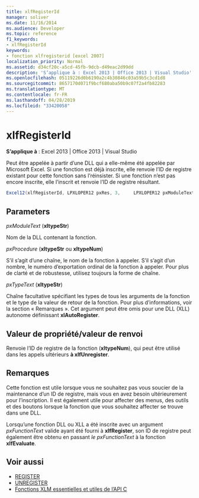 ```yaml
---
title: xlfRegisterId
manager: soliver
ms.date: 11/16/2014
ms.audience: Developer
ms.topic: reference
f1_keywords:
- xlfRegisterId
keywords:
- fonction xlfregisterid [excel 2007]
localization_priority: Normal
ms.assetid: d34cf20c-a5cd-45fb-9dcb-d49eac2d99dd
description: 'S’applique à : Excel 2013 | Office 2013 | Visual Studio'
ms.openlocfilehash: 05119226d0b6190a2c4b30846c03a59b5c3cd1d8
ms.sourcegitcommit: 8657170d071f9bcf680aba50b9c07f2a4fb82283
ms.translationtype: MT
ms.contentlocale: fr-FR
ms.lasthandoff: 04/28/2019
ms.locfileid: "33420058"
---
```

# <a name="xlfregisterid"></a>xlfRegisterId

**S’applique à** : Excel 2013 | Office 2013 | Visual Studio 
  
Peut être appelée à partir d’une DLL qui a elle-même été appelée par Microsoft Excel. Si une fonction est déjà inscrite, elle renvoie l’ID de registre existant pour cette fonction sans l’réinsister. Si une fonction n’est pas encore inscrite, elle l’inscrit et renvoie l’ID de registre résultant.
  
```cs
Excel12(xlfRegisterId, LPXLOPER12 pxRes, 3,     LPXLOPER12 pxModuleText, LPXLOPER12 pxProcedure, LPXLOPER12 pxTypeText);
```

## <a name="parameters"></a>Parameters

_pxModuleText_ (**xltypeStr**)
  
Nom de la DLL contenant la fonction.
  
_pxProcedure_ (**xltypeStr** ou **xltypeNum**)
  
S’il s’agit d’une chaîne, le nom de la fonction à appeler. S’il s’agit d’un nombre, le numéro d’exportation ordinal de la fonction à appeler. Pour plus de clarté et de robustesse, utilisez toujours la forme de chaîne.
  
_pxTypeText_ (**xltypeStr**)
  
Chaîne facultative spécifiant les types de tous les arguments de la fonction et le type de la valeur de retour de la fonction. Pour plus d’informations, voir la section « Remarques ». Cet argument peut être omis pour une DLL (XLL) autonome définissant **xlAutoRegister**.
  
## <a name="property-valuereturn-value"></a>Valeur de propriété/valeur de renvoi

Renvoie l’ID de registre de la fonction (**xltypeNum**), qui peut être utilisé dans les appels ultérieurs **à xlfUnregister**.
  
## <a name="remarks"></a>Remarques

Cette fonction est utile lorsque vous ne souhaitez pas vous soucier de la maintenance d’un ID de registre, mais vous en avez besoin ultérieurement pour l’inscription. Il est également utile pour affecter des menus, des outils et des boutons lorsque la fonction que vous souhaitez affecter se trouve dans une DLL.
  
Lorsqu’une fonction DLL ou XLL a été inscrite avec un argument  _pxFunctionText_ valide ayant été fourni à **xlfRegister**, son ID de registre peut également être obtenu en passant  _le pxFunctionText_ à la fonction **xlfEvaluate**.
  
## <a name="see-also"></a>Voir aussi

- [REGISTER](xlfregister-form-1.md)
- [UNREGISTER](xlfunregister-form-1.md)
- [Fonctions XLM essentielles et utiles de l’API C](essential-and-useful-c-api-xlm-functions.md)

